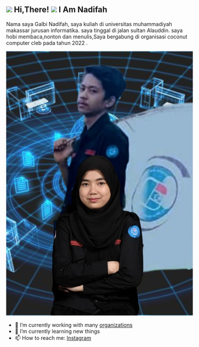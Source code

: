 <h2> <img src="https://user-images.githubusercontent.com/65858180/137293079-2440dbff-e887-4b1d-802c-49d49dcfd664.gif" width="30" /> Hi,There! <img src="https://user-images.githubusercontent.com/65858180/137293369-94c631b6-8a17-4256-927a-070da186734c.gif" width="30" /> I Am Nadifah</h2>

Nama saya Galbi Nadifah, saya kuliah di universitas muhammadiyah makassar jurusan informatika. saya tinggal di jalan sultan Alauddin. saya hobi membaca,nonton dan menulis,Saya bergabung di organisasi coconut computer cleb pada tahun 2022 .

<img src="one.png" >
<!-- https://user-images.githubusercontent.com/65858180/137301567-37e84890-e360-4f86-9dcc-127ff7f4f85b.gif -->

- 🔭 I’m currently working with many [organizations](https://coconut.or.id/contact)
- 🌱 I’m currently learning new things
- 📫 How to reach me: [Instagram](https://www.instagram.com/azz.yakuza/)
